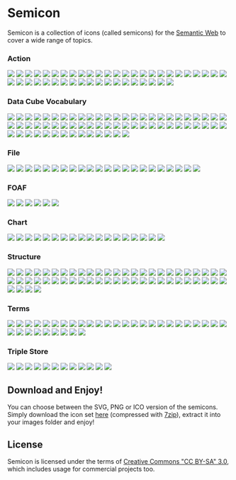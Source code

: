 # Semicon

Semicon is a collection of icons (called semicons) for the [Semantic Web](http://en.wikipedia.org/wiki/Semantic_Web) to cover a wide range of topics.


### Action 

![](https://rawgithub.com/k00ni/semicon/master/svg/action/order.svg) ![](https://rawgithub.com/k00ni/semicon/master/misc/images/whitespace.png) 
![](https://rawgithub.com/k00ni/semicon/master/svg/action/interchange.svg) ![](https://rawgithub.com/k00ni/semicon/master/misc/images/whitespace.png) 
![](https://rawgithub.com/k00ni/semicon/master/svg/action/select.svg) ![](https://rawgithub.com/k00ni/semicon/master/misc/images/whitespace.png) 
![](https://rawgithub.com/k00ni/semicon/master/svg/action/select2.svg) ![](https://rawgithub.com/k00ni/semicon/master/misc/images/whitespace.png) 
![](https://rawgithub.com/k00ni/semicon/master/svg/action/select3.svg) ![](https://rawgithub.com/k00ni/semicon/master/misc/images/whitespace.png) 
![](https://rawgithub.com/k00ni/semicon/master/svg/action/select4.svg) ![](https://rawgithub.com/k00ni/semicon/master/misc/images/whitespace.png) 
![](https://rawgithub.com/k00ni/semicon/master/svg/action/interlinking.svg) ![](https://rawgithub.com/k00ni/semicon/master/misc/images/whitespace.png) 
![](https://rawgithub.com/k00ni/semicon/master/svg/action/findGroups.svg) ![](https://rawgithub.com/k00ni/semicon/master/misc/images/whitespace.png) 
![](https://rawgithub.com/k00ni/semicon/master/svg/action/findGroups2.svg) ![](https://rawgithub.com/k00ni/semicon/master/misc/images/whitespace.png) 
![](https://rawgithub.com/k00ni/semicon/master/svg/action/interlinkLocalAndOutsideWorld.svg) ![](https://rawgithub.com/k00ni/semicon/master/misc/images/whitespace.png) 
![](https://rawgithub.com/k00ni/semicon/master/svg/action/interlinkLocalAndOutsideWorld2.svg) ![](https://rawgithub.com/k00ni/semicon/master/misc/images/whitespace.png) 
![](https://rawgithub.com/k00ni/semicon/master/svg/action/interlinkLocalAndOutsideWorld3.svg) ![](https://rawgithub.com/k00ni/semicon/master/misc/images/whitespace.png) 
![](https://rawgithub.com/k00ni/semicon/master/svg/action/interchange2.svg) ![](https://rawgithub.com/k00ni/semicon/master/misc/images/whitespace.png) 
![](https://rawgithub.com/k00ni/semicon/master/svg/action/select5.svg) ![](https://rawgithub.com/k00ni/semicon/master/misc/images/whitespace.png) 
![](https://rawgithub.com/k00ni/semicon/master/svg/action/add_node.svg) ![](https://rawgithub.com/k00ni/semicon/master/misc/images/whitespace.png) 
![](https://rawgithub.com/k00ni/semicon/master/svg/action/export_triple.svg) ![](https://rawgithub.com/k00ni/semicon/master/misc/images/whitespace.png) 
![](https://rawgithub.com/k00ni/semicon/master/svg/action/import_triple.svg) ![](https://rawgithub.com/k00ni/semicon/master/misc/images/whitespace.png) 
![](https://rawgithub.com/k00ni/semicon/master/svg/action/infer.svg) ![](https://rawgithub.com/k00ni/semicon/master/misc/images/whitespace.png) 
![](https://rawgithub.com/k00ni/semicon/master/svg/action/infer2.svg) ![](https://rawgithub.com/k00ni/semicon/master/misc/images/whitespace.png) 
![](https://rawgithub.com/k00ni/semicon/master/svg/action/infer3.svg) ![](https://rawgithub.com/k00ni/semicon/master/misc/images/whitespace.png) 
![](https://rawgithub.com/k00ni/semicon/master/svg/action/infer4.svg) ![](https://rawgithub.com/k00ni/semicon/master/misc/images/whitespace.png) 
![](https://rawgithub.com/k00ni/semicon/master/svg/action/traversing.svg) ![](https://rawgithub.com/k00ni/semicon/master/misc/images/whitespace.png) 


### Data Cube Vocabulary 

![](https://rawgithub.com/k00ni/semicon/master/svg/datacube/attributeAndMeasure.svg) ![](https://rawgithub.com/k00ni/semicon/master/misc/images/whitespace.png) 
![](https://rawgithub.com/k00ni/semicon/master/svg/datacube/attribute.svg) ![](https://rawgithub.com/k00ni/semicon/master/misc/images/whitespace.png) 
![](https://rawgithub.com/k00ni/semicon/master/svg/datacube/attribute2.svg) ![](https://rawgithub.com/k00ni/semicon/master/misc/images/whitespace.png) 
![](https://rawgithub.com/k00ni/semicon/master/svg/datacube/measure.svg) ![](https://rawgithub.com/k00ni/semicon/master/misc/images/whitespace.png) 
![](https://rawgithub.com/k00ni/semicon/master/svg/datacube/measure2.svg) ![](https://rawgithub.com/k00ni/semicon/master/misc/images/whitespace.png) 
![](https://rawgithub.com/k00ni/semicon/master/svg/datacube/dataset3.svg) ![](https://rawgithub.com/k00ni/semicon/master/misc/images/whitespace.png) 
![](https://rawgithub.com/k00ni/semicon/master/svg/datacube/dataStructureDefinition.svg) ![](https://rawgithub.com/k00ni/semicon/master/misc/images/whitespace.png) 
![](https://rawgithub.com/k00ni/semicon/master/svg/datacube/equalDimensionElements.svg) ![](https://rawgithub.com/k00ni/semicon/master/misc/images/whitespace.png) 
![](https://rawgithub.com/k00ni/semicon/master/svg/datacube/equalDimensionElements2.svg) ![](https://rawgithub.com/k00ni/semicon/master/misc/images/whitespace.png) 
![](https://rawgithub.com/k00ni/semicon/master/svg/datacube/equalDimensionElements3.svg) ![](https://rawgithub.com/k00ni/semicon/master/misc/images/whitespace.png) 
![](https://rawgithub.com/k00ni/semicon/master/svg/datacube/equalDimensionElements4.svg) ![](https://rawgithub.com/k00ni/semicon/master/misc/images/whitespace.png) 
![](https://rawgithub.com/k00ni/semicon/master/svg/datacube/equalDimensionElements5.svg) ![](https://rawgithub.com/k00ni/semicon/master/misc/images/whitespace.png) 
![](https://rawgithub.com/k00ni/semicon/master/svg/datacube/unequalDimensionElements3.svg) ![](https://rawgithub.com/k00ni/semicon/master/misc/images/whitespace.png) 
![](https://rawgithub.com/k00ni/semicon/master/svg/datacube/slice.svg) ![](https://rawgithub.com/k00ni/semicon/master/misc/images/whitespace.png) 
![](https://rawgithub.com/k00ni/semicon/master/svg/datacube/slice2.svg) ![](https://rawgithub.com/k00ni/semicon/master/misc/images/whitespace.png) 
![](https://rawgithub.com/k00ni/semicon/master/svg/datacube/dataset.svg) ![](https://rawgithub.com/k00ni/semicon/master/misc/images/whitespace.png) 
![](https://rawgithub.com/k00ni/semicon/master/svg/datacube/dataset2.svg) ![](https://rawgithub.com/k00ni/semicon/master/misc/images/whitespace.png) 
![](https://rawgithub.com/k00ni/semicon/master/svg/datacube/dimensionElement.svg) ![](https://rawgithub.com/k00ni/semicon/master/misc/images/whitespace.png) 
![](https://rawgithub.com/k00ni/semicon/master/svg/datacube/slice3.svg) ![](https://rawgithub.com/k00ni/semicon/master/misc/images/whitespace.png) 
![](https://rawgithub.com/k00ni/semicon/master/svg/datacube/slice4.svg) ![](https://rawgithub.com/k00ni/semicon/master/misc/images/whitespace.png) 
![](https://rawgithub.com/k00ni/semicon/master/svg/datacube/slice5.svg) ![](https://rawgithub.com/k00ni/semicon/master/misc/images/whitespace.png) 
![](https://rawgithub.com/k00ni/semicon/master/svg/datacube/dimension.svg) ![](https://rawgithub.com/k00ni/semicon/master/misc/images/whitespace.png) 
![](https://rawgithub.com/k00ni/semicon/master/svg/datacube/dimensionElement2.svg) ![](https://rawgithub.com/k00ni/semicon/master/misc/images/whitespace.png) 
![](https://rawgithub.com/k00ni/semicon/master/svg/datacube/dimensionElement3.svg) ![](https://rawgithub.com/k00ni/semicon/master/misc/images/whitespace.png) 
![](https://rawgithub.com/k00ni/semicon/master/svg/datacube/observation.svg) ![](https://rawgithub.com/k00ni/semicon/master/misc/images/whitespace.png) 
![](https://rawgithub.com/k00ni/semicon/master/svg/datacube/unequalDimensionElements.svg) ![](https://rawgithub.com/k00ni/semicon/master/misc/images/whitespace.png) 
![](https://rawgithub.com/k00ni/semicon/master/svg/datacube/unequalDimensionElements2.svg) ![](https://rawgithub.com/k00ni/semicon/master/misc/images/whitespace.png) 
![](https://rawgithub.com/k00ni/semicon/master/svg/datacube/cube.svg) ![](https://rawgithub.com/k00ni/semicon/master/misc/images/whitespace.png) 
![](https://rawgithub.com/k00ni/semicon/master/svg/datacube/cube2.svg) ![](https://rawgithub.com/k00ni/semicon/master/misc/images/whitespace.png) 
![](https://rawgithub.com/k00ni/semicon/master/svg/datacube/cube3.svg) ![](https://rawgithub.com/k00ni/semicon/master/misc/images/whitespace.png) 
![](https://rawgithub.com/k00ni/semicon/master/svg/datacube/cube4.svg) ![](https://rawgithub.com/k00ni/semicon/master/misc/images/whitespace.png) 
![](https://rawgithub.com/k00ni/semicon/master/svg/datacube/cube5.svg) ![](https://rawgithub.com/k00ni/semicon/master/misc/images/whitespace.png) 


### File 

![](https://rawgithub.com/k00ni/semicon/master/svg/file/csv.svg) ![](https://rawgithub.com/k00ni/semicon/master/misc/images/whitespace.png) 
![](https://rawgithub.com/k00ni/semicon/master/svg/file/csv2.svg) ![](https://rawgithub.com/k00ni/semicon/master/misc/images/whitespace.png) 
![](https://rawgithub.com/k00ni/semicon/master/svg/file/csv3.svg) ![](https://rawgithub.com/k00ni/semicon/master/misc/images/whitespace.png) 
![](https://rawgithub.com/k00ni/semicon/master/svg/file/rdf_xml.svg) ![](https://rawgithub.com/k00ni/semicon/master/misc/images/whitespace.png) 
![](https://rawgithub.com/k00ni/semicon/master/svg/file/turtle.svg) ![](https://rawgithub.com/k00ni/semicon/master/misc/images/whitespace.png) 
![](https://rawgithub.com/k00ni/semicon/master/svg/file/rdf_xml2.svg) ![](https://rawgithub.com/k00ni/semicon/master/misc/images/whitespace.png) 
![](https://rawgithub.com/k00ni/semicon/master/svg/file/rdf_xml3.svg) ![](https://rawgithub.com/k00ni/semicon/master/misc/images/whitespace.png) 
![](https://rawgithub.com/k00ni/semicon/master/svg/file/ntriple.svg) ![](https://rawgithub.com/k00ni/semicon/master/misc/images/whitespace.png) 
![](https://rawgithub.com/k00ni/semicon/master/svg/file/ntriple2.svg) ![](https://rawgithub.com/k00ni/semicon/master/misc/images/whitespace.png) 
![](https://rawgithub.com/k00ni/semicon/master/svg/file/ntriple3.svg) ![](https://rawgithub.com/k00ni/semicon/master/misc/images/whitespace.png) 
![](https://rawgithub.com/k00ni/semicon/master/svg/file/rdf_xml4.svg) ![](https://rawgithub.com/k00ni/semicon/master/misc/images/whitespace.png) 


### FOAF 

![](https://rawgithub.com/k00ni/semicon/master/svg/foaf/doctor.svg) ![](https://rawgithub.com/k00ni/semicon/master/misc/images/whitespace.png) 
![](https://rawgithub.com/k00ni/semicon/master/svg/foaf/businessmen.svg) ![](https://rawgithub.com/k00ni/semicon/master/misc/images/whitespace.png) 
![](https://rawgithub.com/k00ni/semicon/master/svg/foaf/person.svg) ![](https://rawgithub.com/k00ni/semicon/master/misc/images/whitespace.png) 


### Chart 

![](https://rawgithub.com/k00ni/semicon/master/svg/chart/area.svg) ![](https://rawgithub.com/k00ni/semicon/master/misc/images/whitespace.png) 
![](https://rawgithub.com/k00ni/semicon/master/svg/chart/bar.svg) ![](https://rawgithub.com/k00ni/semicon/master/misc/images/whitespace.png) 
![](https://rawgithub.com/k00ni/semicon/master/svg/chart/column.svg) ![](https://rawgithub.com/k00ni/semicon/master/misc/images/whitespace.png) 
![](https://rawgithub.com/k00ni/semicon/master/svg/chart/column_stacked.svg) ![](https://rawgithub.com/k00ni/semicon/master/misc/images/whitespace.png) 
![](https://rawgithub.com/k00ni/semicon/master/svg/chart/line.svg) ![](https://rawgithub.com/k00ni/semicon/master/misc/images/whitespace.png) 
![](https://rawgithub.com/k00ni/semicon/master/svg/chart/pie.svg) ![](https://rawgithub.com/k00ni/semicon/master/misc/images/whitespace.png) 
![](https://rawgithub.com/k00ni/semicon/master/svg/chart/polar.svg) ![](https://rawgithub.com/k00ni/semicon/master/misc/images/whitespace.png) 
![](https://rawgithub.com/k00ni/semicon/master/svg/chart/spline.svg) ![](https://rawgithub.com/k00ni/semicon/master/misc/images/whitespace.png) 
![](https://rawgithub.com/k00ni/semicon/master/svg/chart/bar_stacked.svg) ![](https://rawgithub.com/k00ni/semicon/master/misc/images/whitespace.png) 


### Structure 

![](https://rawgithub.com/k00ni/semicon/master/svg/structure/2graphs.svg) ![](https://rawgithub.com/k00ni/semicon/master/misc/images/whitespace.png) 
![](https://rawgithub.com/k00ni/semicon/master/svg/structure/bipartite_graph.svg) ![](https://rawgithub.com/k00ni/semicon/master/misc/images/whitespace.png) 
![](https://rawgithub.com/k00ni/semicon/master/svg/structure/bipartite_graph2.svg) ![](https://rawgithub.com/k00ni/semicon/master/misc/images/whitespace.png) 
![](https://rawgithub.com/k00ni/semicon/master/svg/structure/blank_node.svg) ![](https://rawgithub.com/k00ni/semicon/master/misc/images/whitespace.png) 
![](https://rawgithub.com/k00ni/semicon/master/svg/structure/blank_node2.svg) ![](https://rawgithub.com/k00ni/semicon/master/misc/images/whitespace.png) 
![](https://rawgithub.com/k00ni/semicon/master/svg/structure/blank_node3.svg) ![](https://rawgithub.com/k00ni/semicon/master/misc/images/whitespace.png) 
![](https://rawgithub.com/k00ni/semicon/master/svg/structure/center.svg) ![](https://rawgithub.com/k00ni/semicon/master/misc/images/whitespace.png) 
![](https://rawgithub.com/k00ni/semicon/master/svg/structure/center2.svg) ![](https://rawgithub.com/k00ni/semicon/master/misc/images/whitespace.png) 
![](https://rawgithub.com/k00ni/semicon/master/svg/structure/center3.svg) ![](https://rawgithub.com/k00ni/semicon/master/misc/images/whitespace.png) 
![](https://rawgithub.com/k00ni/semicon/master/svg/structure/circle.svg) ![](https://rawgithub.com/k00ni/semicon/master/misc/images/whitespace.png) 
![](https://rawgithub.com/k00ni/semicon/master/svg/structure/class.svg) ![](https://rawgithub.com/k00ni/semicon/master/misc/images/whitespace.png) 
![](https://rawgithub.com/k00ni/semicon/master/svg/structure/collection.svg) ![](https://rawgithub.com/k00ni/semicon/master/misc/images/whitespace.png) 
![](https://rawgithub.com/k00ni/semicon/master/svg/structure/collection2.svg) ![](https://rawgithub.com/k00ni/semicon/master/misc/images/whitespace.png) 
![](https://rawgithub.com/k00ni/semicon/master/svg/structure/collection3.svg) ![](https://rawgithub.com/k00ni/semicon/master/misc/images/whitespace.png) 
![](https://rawgithub.com/k00ni/semicon/master/svg/structure/collection4.svg) ![](https://rawgithub.com/k00ni/semicon/master/misc/images/whitespace.png) 
![](https://rawgithub.com/k00ni/semicon/master/svg/structure/crooked_construction.svg) ![](https://rawgithub.com/k00ni/semicon/master/misc/images/whitespace.png) 
![](https://rawgithub.com/k00ni/semicon/master/svg/structure/graph.svg) ![](https://rawgithub.com/k00ni/semicon/master/misc/images/whitespace.png) 
![](https://rawgithub.com/k00ni/semicon/master/svg/structure/graph_dots.svg) ![](https://rawgithub.com/k00ni/semicon/master/misc/images/whitespace.png) 
![](https://rawgithub.com/k00ni/semicon/master/svg/structure/graph_dots2.svg) ![](https://rawgithub.com/k00ni/semicon/master/misc/images/whitespace.png) 
![](https://rawgithub.com/k00ni/semicon/master/svg/structure/graph_dots3.svg) ![](https://rawgithub.com/k00ni/semicon/master/misc/images/whitespace.png) 
![](https://rawgithub.com/k00ni/semicon/master/svg/structure/instance.svg) ![](https://rawgithub.com/k00ni/semicon/master/misc/images/whitespace.png) 
![](https://rawgithub.com/k00ni/semicon/master/svg/structure/part.svg) ![](https://rawgithub.com/k00ni/semicon/master/misc/images/whitespace.png) 
![](https://rawgithub.com/k00ni/semicon/master/svg/structure/star.svg) ![](https://rawgithub.com/k00ni/semicon/master/misc/images/whitespace.png) 
![](https://rawgithub.com/k00ni/semicon/master/svg/structure/subgraph_dots.svg) ![](https://rawgithub.com/k00ni/semicon/master/misc/images/whitespace.png) 
![](https://rawgithub.com/k00ni/semicon/master/svg/structure/subgraph_dots2.svg) ![](https://rawgithub.com/k00ni/semicon/master/misc/images/whitespace.png) 
![](https://rawgithub.com/k00ni/semicon/master/svg/structure/subgraph_dots3.svg) ![](https://rawgithub.com/k00ni/semicon/master/misc/images/whitespace.png) 
![](https://rawgithub.com/k00ni/semicon/master/svg/structure/triple.svg) ![](https://rawgithub.com/k00ni/semicon/master/misc/images/whitespace.png) 


### Terms 

![](https://rawgithub.com/k00ni/semicon/master/svg/terms/datacube.svg) ![](https://rawgithub.com/k00ni/semicon/master/misc/images/whitespace.png) 
![](https://rawgithub.com/k00ni/semicon/master/svg/terms/dublincore.svg) ![](https://rawgithub.com/k00ni/semicon/master/misc/images/whitespace.png) 
![](https://rawgithub.com/k00ni/semicon/master/svg/terms/n_triple.svg) ![](https://rawgithub.com/k00ni/semicon/master/misc/images/whitespace.png) 
![](https://rawgithub.com/k00ni/semicon/master/svg/terms/n_triple2.svg) ![](https://rawgithub.com/k00ni/semicon/master/misc/images/whitespace.png) 
![](https://rawgithub.com/k00ni/semicon/master/svg/terms/n_triple3.svg) ![](https://rawgithub.com/k00ni/semicon/master/misc/images/whitespace.png) 
![](https://rawgithub.com/k00ni/semicon/master/svg/terms/n_triple4.svg) ![](https://rawgithub.com/k00ni/semicon/master/misc/images/whitespace.png) 
![](https://rawgithub.com/k00ni/semicon/master/svg/terms/n_triple5.svg) ![](https://rawgithub.com/k00ni/semicon/master/misc/images/whitespace.png) 
![](https://rawgithub.com/k00ni/semicon/master/svg/terms/owl.svg) ![](https://rawgithub.com/k00ni/semicon/master/misc/images/whitespace.png) 
![](https://rawgithub.com/k00ni/semicon/master/svg/terms/rdf.svg) ![](https://rawgithub.com/k00ni/semicon/master/misc/images/whitespace.png) 
![](https://rawgithub.com/k00ni/semicon/master/svg/terms/rdfs.svg) ![](https://rawgithub.com/k00ni/semicon/master/misc/images/whitespace.png) 
![](https://rawgithub.com/k00ni/semicon/master/svg/terms/rdfxml.svg) ![](https://rawgithub.com/k00ni/semicon/master/misc/images/whitespace.png) 
![](https://rawgithub.com/k00ni/semicon/master/svg/terms/rdfxml2.svg) ![](https://rawgithub.com/k00ni/semicon/master/misc/images/whitespace.png) 
![](https://rawgithub.com/k00ni/semicon/master/svg/terms/rdfxml3.svg) ![](https://rawgithub.com/k00ni/semicon/master/misc/images/whitespace.png) 
![](https://rawgithub.com/k00ni/semicon/master/svg/terms/sioc.svg) ![](https://rawgithub.com/k00ni/semicon/master/misc/images/whitespace.png) 
![](https://rawgithub.com/k00ni/semicon/master/svg/terms/skos.svg) ![](https://rawgithub.com/k00ni/semicon/master/misc/images/whitespace.png) 
![](https://rawgithub.com/k00ni/semicon/master/svg/terms/ttl.svg) ![](https://rawgithub.com/k00ni/semicon/master/misc/images/whitespace.png) 
![](https://rawgithub.com/k00ni/semicon/master/svg/terms/xsd.svg) ![](https://rawgithub.com/k00ni/semicon/master/misc/images/whitespace.png) 


### Triple Store 

![](https://rawgithub.com/k00ni/semicon/master/svg/triplestore/sparql.svg) ![](https://rawgithub.com/k00ni/semicon/master/misc/images/whitespace.png) 
![](https://rawgithub.com/k00ni/semicon/master/svg/triplestore/sparql2.svg) ![](https://rawgithub.com/k00ni/semicon/master/misc/images/whitespace.png) 
![](https://rawgithub.com/k00ni/semicon/master/svg/triplestore/sparql3.svg) ![](https://rawgithub.com/k00ni/semicon/master/misc/images/whitespace.png) 
![](https://rawgithub.com/k00ni/semicon/master/svg/triplestore/sparql4.svg) ![](https://rawgithub.com/k00ni/semicon/master/misc/images/whitespace.png) 
![](https://rawgithub.com/k00ni/semicon/master/svg/triplestore/sparql5.svg) ![](https://rawgithub.com/k00ni/semicon/master/misc/images/whitespace.png) 
![](https://rawgithub.com/k00ni/semicon/master/svg/triplestore/sparql6.svg) ![](https://rawgithub.com/k00ni/semicon/master/misc/images/whitespace.png) 

## Download and Enjoy!

You can choose between the SVG, PNG or ICO version of the semicons. Simply download the icon set [here](../../raw/master/downloads/semicon.7z) 
(compressed with [7zip](http://www.7-zip.org/)), extract it into your images folder and enjoy!

## License

Semicon is licensed under the terms of [Creative Commons "CC BY-SA" 3.0](http://creativecommons.org/licenses/by-sa/3.0/deed.en_US), which includes usage for commercial projects too.
